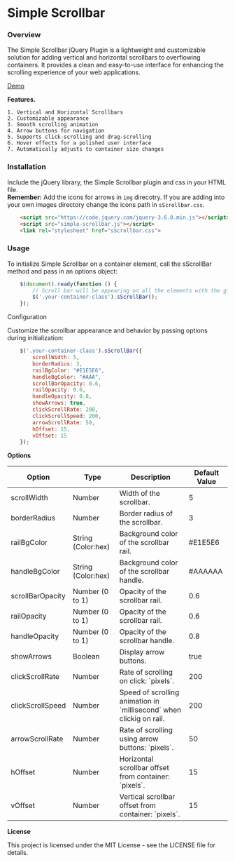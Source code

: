 <h1>Simple Scrollbar</h1>

<h3>Overview</h3>

<p>The Simple Scrollbar jQuery Plugin is a lightweight and customizable solution for adding vertical and horizontal scrollbars to overflowing containers. It provides a clean and easy-to-use interface for enhancing the scrolling experience of your web applications.

<a href="https://htmlpreview.github.io/?https://github.com/shyam3089/myJQueryPlugins/simpleScrollBar/index.html">Demo</a>

<strong>Features.</strong>

    1. Vertical and Horizontal Scrollbars
    2. Customizable appearance
    3. Smooth scrolling animation
    4. Arrow buttons for navigation
    5. Supports click-scrolling and drag-scrolling
    6. Hover effects for a polished user interface
    7. Automatically adjusts to container size changes

<h3>Installation</h3>

Include the jQuery library, the Simple Scrollbar plugin and css in your HTML file.<br>
<strong>Remember:</strong> Add the icons for arrows in `img` direcotry. If you are adding into your own images directory change the icons path in `sScrollbar.css`.

```html
    <script src="https://code.jquery.com/jquery-3.6.0.min.js"></script>
    <script src="simple-scrollbar.js"></script>
    <link rel="stylesheet" href="sScrollbar.css">
```

<h3>Usage</h3>

To initialize Simple Scrollbar on a container element, call the sScrollBar method and pass in an options object:

```javascript
    $(document).ready(function () {
        // Scroll bar will be appearing on all the elements with the given class
        $('.your-container-class').sScrollBar(); 
    });
```

</strong>Configuration</strong>

Customize the scrollbar appearance and behavior by passing options during initialization:

```javascript
    $('.your-container-class').sScrollBar({
        scrollWidth: 5,
        borderRadius: 3,
        railBgColor: "#E1E5E6",
        handleBgColor: "#AAA",
        scrollBarOpacity: 0.6,
        railOpacity: 0.6,
        handleOpacity: 0.8,
        showArrows: true,
        clickScrollRate: 200,
        clickScrollSpeed: 200,
        arrowScrollRate: 50,
        hOffset: 15,
        vOffset: 15
    });
```


<strong>Options</strong>

<table>
    <thead>
        <tr>
            <th>Option</th>
            <th>Type</th>
            <th>Description</th>
            <th>Default Value</th>
        </tr>
    </thead>
    <tbody>
        <tr>
            <td>scrollWidth</td>
            <td>Number</td>
            <td>Width of the scrollbar.</td>
            <td>5</td>
        </tr>
        <tr>
            <td>borderRadius</td>
            <td>Number</td>
            <td>Border radius of the scrollbar.</td>
            <td>3</td>
        </tr>
        <tr>
            <td>railBgColor</td>
            <td>String (Color:hex)</td>
            <td>Background color of the scrollbar rail.</td>
            <td>#E1E5E6</td>
        </tr>
        <tr>
            <td>handleBgColor</td>            
            <td>String (Color:hex)</td>
            <td>Background color of the scrollbar handle.</td>
            <td>#AAAAAA</td>
        </tr>
        <tr>
            <td>scrollBarOpacity</td>
            <td>Number (0 to 1)</td>
            <td>Opacity of the scrollbar rail.</td>
            <td>0.6</td>
        </tr>
        <tr>
            <td>railOpacity</td>
            <td>Number (0 to 1)</td>
            <td>Opacity of the scrollbar rail.</td>
            <td>0.6</td>
        </tr>
        <tr>
            <td>handleOpacity</td>
            <td>Number (0 to 1)</td>
            <td>Opacity of the scrollbar handle.</td>
            <td>0.8</td>
        </tr>
        <tr>
            <td>showArrows</td>
            <td>Boolean</td>
            <td>Display arrow buttons.</td>
            <td>true</td>
        </tr>
        <tr>
            <td>clickScrollRate</td>
            <td>Number</td>
            <td>Rate of scrolling on click: `pixels`.</td>
            <td>200</td>
        </tr>
        <tr>
            <td>clickScrollSpeed</td>
            <td>Number</td>
            <td>Speed of scrolling animation in `millisecond` when clickig on rail.</td>
            <td>200</td>
        </tr>
        <tr>
            <td>arrowScrollRate</td>
            <td>Number</td>
            <td>Rate of scrolling using arrow buttons: `pixels`.</td>
            <td>50</td>
        </tr>
        <tr>
            <td>hOffset</td>
            <td>Number</td>
            <td>Horizontal scrollbar offset from container: `pixels`.</td>
            <td>15</td>
        </tr>
        <tr>
            <td>vOffset</td>
            <td>Number</td>
            <td>Vertical scrollbar offset from container: `pixels`.</td>
            <td>15</td>
        </tr>
    </tbody>
</table>


<strong>License</strong>

This project is licensed under the MIT License - see the LICENSE file for details.

